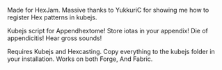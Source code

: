 Made for HexJam. Massive thanks to YukkuriC for showing me how to register Hex patterns in kubejs.

Kubejs script for Appendhextome! Store iotas in your appendix! Die of appendicitis! Hear gross sounds!

Requires Kubejs and Hexcasting. Copy everything to the kubejs folder in your installation. Works on both Forge, And Fabric.